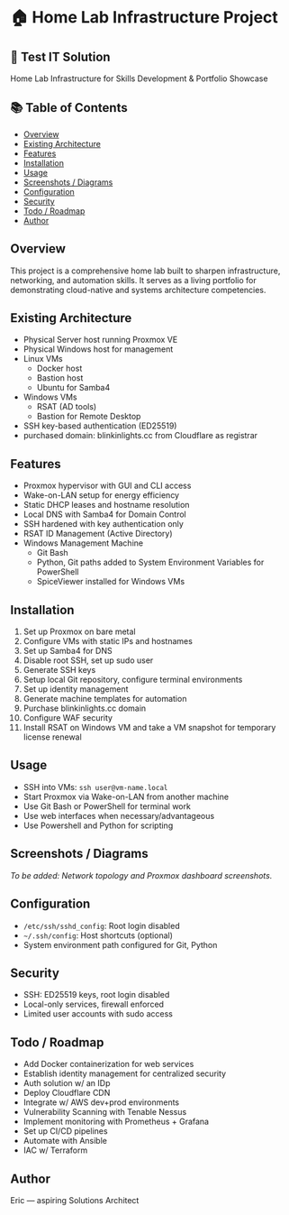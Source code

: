 # 🏠 Home Lab Infrastructure Project

## 📌 Test IT Solution

Home Lab Infrastructure for Skills Development & Portfolio Showcase

## 📚 Table of Contents

- [Overview](#overview)  
- [Existing Architecture](#existing--architecture)  
- [Features](#features)  
- [Installation](#installation)  
- [Usage](#usage)  
- [Screenshots / Diagrams](#screenshots--diagrams)  
- [Configuration](#configuration)  
- [Security](#security)  
- [Todo / Roadmap](#todo--roadmap)    
- [Author](#author)

## Overview

This project is a comprehensive home lab built to sharpen infrastructure, networking, and automation skills. It serves as a living portfolio for demonstrating cloud-native and systems architecture competencies.

## Existing Architecture

- Physical Server host running Proxmox VE  
- Physical Windows host for management  
- Linux VMs
	- Docker host
	- Bastion host
	- Ubuntu for Samba4
- Windows VMs
	- RSAT (AD tools)
	- Bastion for Remote Desktop
- SSH key-based authentication (ED25519)
- purchased domain: blinkinlights.cc from Cloudflare as registrar

## Features

- Proxmox hypervisor with GUI and CLI access  
- Wake-on-LAN setup for energy efficiency  
- Static DHCP leases and hostname resolution  
- Local DNS with Samba4 for Domain Control
- SSH hardened with key authentication only  
- RSAT ID Management (Active Directory)
- Windows Management Machine
	- Git Bash
	- Python, Git paths added to System Environment Variables for PowerShell
	- SpiceViewer installed for Windows VMs

## Installation

1. Set up Proxmox on bare metal  
2. Configure VMs with static IPs and hostnames  
3. Set up Samba4 for DNS  
4. Disable root SSH, set up sudo user  
5. Generate SSH keys  
6. Setup local Git repository, configure terminal environments  
7. Set up identity management  
8. Generate machine templates for automation  
9. Purchase blinkinlights.cc domain  
10. Configure WAF security  
11. Install RSAT on Windows VM and take a VM snapshot for temporary license renewal  

## Usage

- SSH into VMs: `ssh user@vm-name.local`  
- Start Proxmox via Wake-on-LAN from another machine  
- Use Git Bash or PowerShell for terminal work  
- Use web interfaces when necessary/advantageous  
- Use Powershell and Python for scripting

## Screenshots / Diagrams

_To be added: Network topology and Proxmox dashboard screenshots._

## Configuration

- `/etc/ssh/sshd_config`: Root login disabled  
- `~/.ssh/config`: Host shortcuts (optional)  
- System environment path configured for Git, Python

## Security

- SSH: ED25519 keys, root login disabled  
- Local-only services, firewall enforced  
- Limited user accounts with sudo access

## Todo / Roadmap

- Add Docker containerization for web services
- Establish identity management for centralized security  
- Auth solution w/ an IDp
- Deploy Cloudflare CDN
- Integrate w/ AWS dev+prod environments
- Vulnerability Scanning with Tenable Nessus
- Implement monitoring with Prometheus + Grafana  
- Set up CI/CD pipelines  
- Automate with Ansible
- IAC w/ Terraform

## Author

Eric — aspiring Solutions Architect
